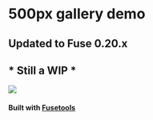 # 500px gallery demo

## Updated to Fuse 0.20.x
## * Still a WIP *

<img src="http://imgur.com/KDaWOQJ.gif?raw=true">

#### Built with [Fusetools](https://www.fusetools.com/)
